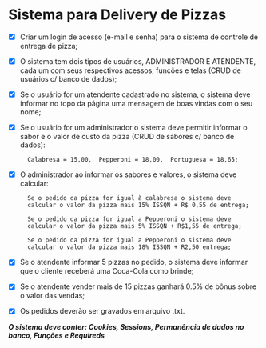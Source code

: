 # Sistema para Delivery de Pizzas

  

 - [x] Criar um login de acesso (e-mail e senha) para o sistema de controle
       de entrega de pizza;
       
 - [x] O sistema tem dois tipos de usuários, ADMINISTRADOR E ATENDENTE,
       cada um com seus respectivos acessos, funções e telas (CRUD de
       usuários c/ banco de dados);
       
 - [x] Se o usuário for um atendente cadastrado no sistema, o sistema
       deve informar no topo da página uma mensagem de boas vindas com o
       seu nome;
       
 - [x] Se o usuário for um administrador o sistema deve permitir
       informar o sabor e o valor de custo da pizza (CRUD de sabores c/
       banco de dados):
       
         Calabresa = 15,00,  Pepperoni = 18,00,  Portuguesa = 18,65;
       
 - [x] O administrador ao informar os sabores e valores, o sistema
       deve calcular:
       
         Se o pedido da pizza for igual à calabresa o sistema deve
         calcular o valor da pizza mais 15% ISSQN + R$ 0,55 de entrega;
       
         Se o pedido da pizza for igual a Pepperoni o sistema deve
         calcular o valor da pizza mais 5% ISSQN + R$1,55 de entrega;
       
         Se o pedido da pizza for igual a Pepperoni o sistema deve
         calcular o valor da pizza mais 18% ISSQN + R2,50 entrega;
       
 - [x] Se o atendente informar 5 pizzas no pedido, o sistema deve
       informar que o cliente receberá uma Coca-Cola como brinde;
       
 - [x] Se o atendente vender mais de 15 pizzas ganhará 0.5% de bônus
       sobre o valor das vendas;
       
 - [x] Os pedidos deverão ser gravados em arquivo .txt.

***O sistema deve conter: Cookies, Sessions, Permanência de dados no banco, Funções e Requireds***